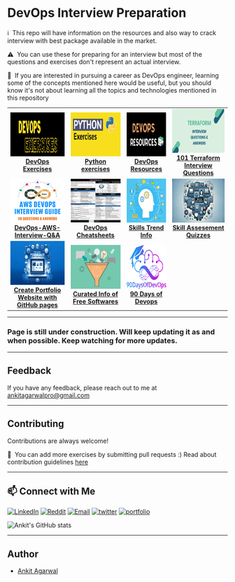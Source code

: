 # DevOps Interview Preparation
:information_source: &nbsp;This repo will have information on the resources and also way to crack interview with best package available in the market.

:warning: &nbsp;You can use these for preparing for an interview but most of the questions and exercises don't represent an actual interview.

:stop_sign: &nbsp;If you are interested in pursuing a career as DevOps engineer, learning some of the concepts mentioned here would be useful, but you should know it's not about learning all the topics and technologies mentioned in this repository

<center>
<table>
  <tr>
    <td align="center"><a href="https://github.com/bregman-arie/devops-exercises"><img src="images/Devops exercises.png" width="150px;" height="100px;" alt="DevOps Exercises" /><br /><b>DevOps Exercises</b></a></td>
    <td align="center"><a href="https://github.com/bregman-arie/python-exercises"><img src="images/python exercises.jpg" width="150px;" height="100px;" alt="Python exercises" /><br /><b>Python exercises</b></a></td>
    <td align="center"><a href="https://github.com/bregman-arie/devops-resources"><img src="images/devops resources.png" width="150px;" height="100px;" alt="DevOps Resources" /><br /><b>DevOps Resources</b></a></td>
    <td align="center"><a href="https://github.com/mamun001/terraform_interview_questions/blob/main/101_terraform_interview_questions.md"><img src="images/terraform question and answer.jpg" width="150px;" height="100px;" alt="101 Terraform Interview Questions" /><br /><b>101 Terraform Interview Questions</b></a></td>
  </tr>
  <tr>
    <td align="center"><a href="https://github.com/vijaybiradar/DevOps-AWS-Interview-QA"><img src="images/aws devops.png" width="150px;" height="100px;" alt="DevOps-AWS-Interview-Q&A" /><br /><b>DevOps-AWS-Interview-Q&A</b></a></td>
    <td align="center"><a href="https://cheatography.com/tag/devops/"><img src="images/DevOps-Cheatsheet.webp" width="150px;" height="100px;" alt="DevOps Cheatsheets" /><br /><b>DevOps Cheatsheets</b></a></td>
    <td align="center"><a href="https://github.com/ankitpro/DevOps-Interview-Preparation/blob/main/careerTransition.md"><img src="images/skill trend.png" width="150px;" height="100px;" alt="Skills Trend Info" /><br /><b>Skills Trend Info</b></a></td>
    <td align="center"><a href="https://github.com/Ebazhanov/linkedin-skill-assessments-quizzes/blob/main/README.md"><img src="images/skill assesement quizzes.webp" width="150px;" height="100px;" alt="Skill Assesement Quizzes" /><br /><b>Skill Assesement Quizzes</b></a></td>
  </tr>
  <tr>
    <td align="center"><a href="https://github.com/yousinix/portfolYOU?tab=readme-ov-file"><img src="images/create-a-portfolio-website-with-github-pages.webp" width="150px;" height="100px;" alt="Create Portfolio Website with GitHub pages" /><br /><b>Create Portfolio Website with GitHub pages</b></a></td>
    <td align="center"><a href="https://github.com/ripienaar/free-for-dev/blob/master/README.md"><img src="images/content curation.jpg" width="150px;" height="100px;" alt="Curated Info of Free Softwares" /><br /><b>Curated Info of Free Softwares</b></a></td>
    <td align="center"><a href="https://github.com/MichaelCade/90DaysOfDevOps/tree/main"><img src="images/90 days of devops.png" width="150px;" height="100px;" alt="90 Days of Devops" /><br /><b>90 Days of Devops</b></a></td>
  </tr>
</table>
</center>

---

### Page is still under construction. Will keep updating it as and when possible. Keep watching for more updates.

---

## Feedback

If you have any feedback, please reach out to me at [ankitagarwalpro@gmail.com](mailto:ankitagarwalpro@gmail.com) 

---

## Contributing

Contributions are always welcome!

:pencil: &nbsp;You can add more exercises by submitting pull requests :) Read about contribution guidelines [here](CONTRIBUTING.md)

---

## 📫 **Connect with Me**

[![LinkedIn](https://img.shields.io/badge/LinkedIn-0077B5?style=for-the-badge&logo=linkedin&logoColor=white)](https://www.linkedin.com/in/ankitagarwal94/)
[![Reddit](https://img.shields.io/badge/Reddit-FF4500?style=for-the-badge&logo=reddit&logoColor=white)](https://www.reddit.com/user/chillbaba007/)
[![Email](https://img.shields.io/badge/Email-D14836?style=for-the-badge&logo=gmail&logoColor=white)](mailto:ankitagarwalpro@gmail.com)
[![twitter](https://img.shields.io/badge/twitter-1DA1F2?style=for-the-badge&logo=twitter&logoColor=white)](https://x.com/ankitko0l)
[![portfolio](https://img.shields.io/badge/my_portfolio-000?style=for-the-badge&logo=ko-fi&logoColor=white)](https://ankitpro.github.io/portfolio/)

![Ankit's GitHub stats](https://github-readme-stats.vercel.app/api?username=ankitpro&show_icons=true&theme=radical&show=prs_merged,prs_merged_percentage)

---

## Author

- [Ankit Agarwal](https://github.com/ankitpro)
